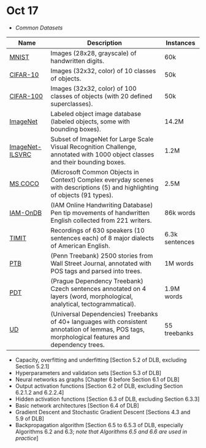 # Oct 17

- *Common Datasets*

| Name | Description | Instances |
|------|-------------|-----------|
| [MNIST](http://yann.lecun.com/exdb/mnist/) | Images (28x28, grayscale) of handwritten digits. | 60k |
| [CIFAR-10](https://www.cs.toronto.edu/~kriz/cifar.html) | Images (32x32, color) of 10 classes of objects. | 50k |
| [CIFAR-100](https://www.cs.toronto.edu/~kriz/cifar.html) | Images (32x32, color) of 100 classes of objects (with 20 defined superclasses). | 50k |
| [ImageNet](http://image-net.org/) | Labeled object image database (labeled objects, some with bounding boxes). | 14.2M |
| [ImageNet-ILSVRC](http://image-net.org/challenges/LSVRC/) | Subset of ImageNet for Large Scale Visual Recognition Challenge, annotated with 1000 object classes and their bounding boxes. | 1.2M |
| [MS COCO](http://mscoco.org/) | (Microsoft Common Objects in Context) Complex everyday scenes with descriptions (5) and highlighting of objects (91 types). | 2.5M |
| [IAM-OnDB](http://www.fki.inf.unibe.ch/databases/iam-on-line-handwriting-database) | (IAM Online Handwriting Database) Pen tip movements of handwritten English collected from 221 writers. | 86k words |
| [TIMIT](https://catalog.ldc.upenn.edu/ldc93s1) | Recordings of 630 speakers (10 sentences each) of 8 major dialects of American English. | 6.3k sentences |
| [PTB](https://catalog.ldc.upenn.edu/ldc99t42) | (Penn Treebank) 2500 stories from Wall Street Journal, annotated with POS tags and parsed into trees. | 1M words |
| [PDT](https://ufal.mff.cuni.cz/prague-dependency-treebank) | (Prague Dependency Treebank) Czech sentences annotated on 4 layers (word, morphological, analytical, tectogrammatical). | 1.9M words |
| [UD](http://universaldependencies.org/) | (Universal Dependencies) Treebanks of 40+ languages with consistent annotation of lemmas, POS tags, morphological features and dependency trees. | 55 treebanks |

- Capacity, overfitting and underfitting [Section 5.2 of DLB, excluding Section 5.2.1]
- Hyperparameters and validation sets [Section 5.3 of DLB]
- Neural networks as graphs [Chapter 6 before Section 6.1 of DLB]
- Output activation functions [Section 6.2 of DLB, excluding Section 6.2.1.2 and 6.2.2.4]
- Hidden activation functions [Section 6.3 of DLB, excluding Section 6.3.3]
- Basic network architectures [Section 6.4 of DLB]
- Gradient Descent and Stochastic Gradient Descent [Sections 4.3 and 5.9 of DLB]
- Backpropagation algorithm [Section 6.5 to 6.5.3 of DLB, especially Algorithms 6.2 and 6.3; *note that Algorithms 6.5 and 6.6 are used in practice*]
